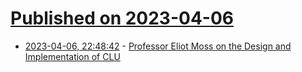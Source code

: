 # [Published on 2023-04-06](index.md)

* [2023-04-06, 22:48:42](https://lobste.rs/s/eknwku/professor_eliot_moss_on_design) - [Professor Eliot Moss on the Design and Implementation of CLU](https://veera.app/clu.html)
